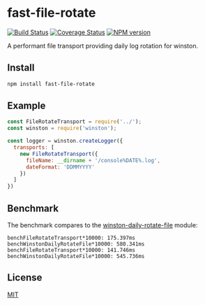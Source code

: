 # fast-file-rotate

[![Build Status](https://travis-ci.org/SerayaEryn/fast-file-rotate.svg?branch=master)](https://travis-ci.org/SerayaEryn/fast-file-rotate)
[![Coverage Status](https://coveralls.io/repos/github/SerayaEryn/fast-file-rotate/badge.svg?branch=master)](https://coveralls.io/github/SerayaEryn/fast-file-rotate?branch=master)
[![NPM version](https://img.shields.io/npm/v/fast-file-rotate.svg?style=flat)](https://www.npmjs.com/package/fast-file-rotate)

A performant file transport providing daily log rotation for winston.

## Install

```bash
npm install fast-file-rotate
```

## Example

```js
const FileRotateTransport = require('../');
const winston = require('winston');

const logger = winston.createLogger({
  transports: [
    new FileRotateTransport({
      fileName: __dirname + '/console%DATE%.log',
      dateFormat: 'DDMMYYYY'
    })
  ]
})
```

## Benchmark

The benchmark compares to the [winston-daily-rotate-file](https://github.com/winstonjs/winston-daily-rotate-file) module:

```
benchFileRotateTransport*10000: 175.397ms
benchWinstonDailyRotateFile*10000: 580.341ms
benchFileRotateTransport*10000: 141.746ms
benchWinstonDailyRotateFile*10000: 545.736ms
```

## License

[MIT](./LICENSE)